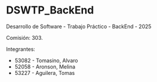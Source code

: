 # DSWTP_BackEnd
Desarrollo de Software - Trabajo Práctico - BackEnd - 2025

Comisión: 303.

Integrantes:
- 53082 - Tomasino, Alvaro
- 52058 - Aronson, Melina
- 53227 - Aguilera, Tomas
